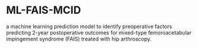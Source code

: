 # ML-FAIS-MCID
a machine learning prediction model to identify preoperative factors predicting 2-year postoperative outcomes for mixed-type femoroacetabular impingement syndrome (FAIS) treated with hip arthroscopy.
